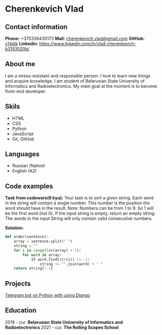 # Cherenkevich Vlad
## Contact information
**Phone:**  +375336430173
**Mail:** cherenkevich.vlad@gmail.com
**GitHub:** [v14dik](https://github.com/V14dik)
**Linkedin:** https://www.linkedin.com/in/vlad-cherenkevich-b3193520b/

## About me
I am a stress-resistant and responsible person. I love to learn new things and acquire knowledge. I am student of Belarusian State University of Informatics and Radioelectronics. My main goal at the moment is to become front-end developer.

## Skils
* HTML
* CSS
* Python
* JavaScript
* Git, GitHub

## Languages
* Russian (Native)
* English (A2)

## Code examples
**Task from codewars(6 kyu):** Your task is to sort a given string. Each word in the string will contain a single number. This number is the position the word should have in the result.
Note: Numbers can be from 1 to 9. So 1 will be the first word (not 0).
If the input string is empty, return an empty string. The words in the input String will only contain valid consecutive numbers.

**Solution:**
```python
def order(sentence):
    array = sentence.split(" ")
    string = ""
    for i in range(len(array) + 1):
        for word in array:
            if word.find(str(i)) != -1:
                string += "".join(word) + " "
    return string[:-1]
```

## Projects
[Telegram bot on Python with using Django](https://github.com/V14dik/PyLabs/tree/bot_develop)


## Education
2019 - cur. **Belarusian State University of Informatics and Radioelectronics**
2021 - cur. **The Rolling Scopes School**
